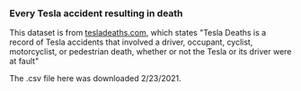 ### Every Tesla accident resulting in death

This dataset is from [tesladeaths.com](https://www.tesladeaths.com/), which states "Tesla Deaths is a record of Tesla accidents that involved a driver, occupant, cyclist, motorcyclist, or pedestrian death, whether or not the Tesla or its driver were at fault"

The .csv file here was downloaded 2/23/2021.